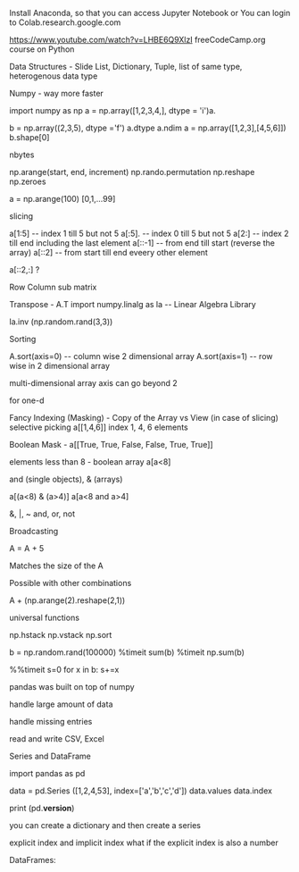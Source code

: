Install Anaconda, so that you can access Jupyter Notebook
or 
You can login to Colab.research.google.com 

https://www.youtube.com/watch?v=LHBE6Q9XlzI
freeCodeCamp.org course on Python

Data Structures - Slide 
List, Dictionary, Tuple, 
list of same type, heterogenous data type

Numpy - way more faster

import numpy as np
a = np.array([1,2,3,4,], dtype = 'i')a.

b = np.array((2,3,5), dtype ='f')
a.dtype
a.ndim
a = np.array([1,2,3],[4,5,6]])
b.shape[0]

nbytes

np.arange(start, end, increment)
np.rando.permutation
np.reshape
np.zeroes

a = np.arange(100)
[0,1,...99]

slicing 

a[1:5] -- index 1 till 5 but not 5
a[:5]. -- index 0 till 5 but not 5
a[2:] -- index 2 till end including the last element
a[::-1] -- from end till start (reverse the array)
a[::2] -- from start till end eveery other element

a[::2,:] ?


Row
Column
sub matrix

Transpose - A.T
import numpy.linalg as la -- Linear Algebra Library

la.inv (np.random.rand(3,3))

Sorting 

A.sort(axis=0) -- column wise 2 dimensional array
A.sort(axis=1) -- row wise in 2 dimensional array

multi-dimensional array axis can go beyond 2

for one-d


Fancy Indexing (Masking) - Copy of the Array vs View (in case of slicing)
selective picking
a[[1,4,6]] index 1, 4, 6 elements

Boolean Mask - 
a[[True, True, False, False, True, True]]

elements less than 8 - boolean array
a[a<8]

and (single objects), & (arrays)

a[(a<8) & (a>4)]
a[a<8 and a>4]

&, |, ~ and, or, not

Broadcasting 

A = A + 5

Matches the size of the A

Possible with other combinations 

A + (np.arange(2).reshape(2,1))

universal functions


np.hstack
np.vstack
np.sort


b = np.random.rand(100000)
%timeit sum(b)
%timeit np.sum(b)

%%timeit
s=0
for x in b:
  s+=x
  

pandas was built on top of numpy

handle large amount of data 

handle missing entries

read and write CSV, Excel 

Series and DataFrame 

import pandas as pd

data = pd.Series ([1,2,4,53], index=['a','b','c','d'])
data.values 
data.index

print (pd.__version__)

you can create a dictionary and then create a series

explicit index and implicit index
what if the explicit index is also a number


DataFrames:



